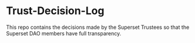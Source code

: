# Trust-Decision-Log
This repo contains the decisions made by the Superset Trustees so that the Superset DAO members have full transparency.
